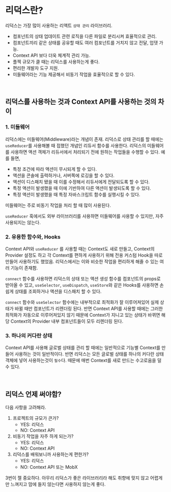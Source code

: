 # 리덕스란?

리덕스는 가장 많이 사용하는 리액트 `상태 관리` 라이브러리.

- 컴포넌트의 상태 업데이트 관련 로직을 다른 파일로 분리시켜 효율적으로 관리.
- 컴포넌트끼리 같은 상태를 공유할 때도 여러 컴포넌트를 거치지 않고 전달, 업뎃 가능.
- Context API 보다 더욱 체계적 관리 가능.
- 플젝 규모가 클 때는 리덕스를 사용하는게 좋다.
- 편리한 개발자 도구 지원.
- 미들웨어라는 기능 제공해서 비동기 작업을 효율적으로 할 수 있다.

<br/>

## 리덕스를 사용하는 것과 Context API를 사용하는 것의 차이

### 1. 미들웨어

리덕스에는 미들웨어(Middleware)라는 개념이 존재. 리덕스로 상태 관리를 할 때에는 `useReducer`를 사용해볼 때 접했던 개념인 리듀서 함수를 사용한다. 리덕스의 미들웨어를 사용하면 액션 객체가 리듀서에서 처리되기 전에 원하는 작업들을 수행할 수 있다. 예를 들면,

- 특정 조건에 따라 액션이 무시되게 할 수 있다.
- 액션을 콘솔에 출력하거나, 서버쪽에 로깅을 할 수 있다.
- 액션이 디스패치 됐을 때 이를 수정해서 리듀서에게 전달되도록 할 수 있다.
- 특정 액션이 발생했을 때 이에 기반하여 다른 액션이 발생되도록 할 수 있다.
- 특정 액션이 발생했을 때 특정 자바스크립트 함수를 실행시킬 수 있다.

미들웨어는 주로 비동기 작업을 처리 할 때 많이 사용된다.

`useReducer` 훅에서도 외부 라이브러리를 사용하면 미들웨어를 사용할 수 있지만, 자주 사용되지는 않는다.

### 2. 유용한 함수와, Hooks

Context API와 `useReducer` 를 사용할 때는 Context도 새로 만들고, Context의 Provider 설정도 하고 각 Context를 편하게 사용하기 위해 전용 커스텀 Hook을 따로 만들어 사용하기도 했었음. 리덕스에서는 이와 비슷한 작업을 편리하게 해줄 수 있는 여러 기능이 존재함.

`connect` 함수를 사용하면 리덕스의 상태 또는 액션 생성 함수를 컴포넌트의 props로 받아올 수 있고, `useSelector`, `useDispatch`, `useStore`와 같은 Hooks를 사용하면 손쉽게 상태를 조회하거나 액션을 디스패치 할 수 있다.

`connect` 함수와 `useSelector` 함수에는 내부적으로 최적화가 잘 이루어져있어 실제 상태가 바뀔 때만 컴포넌트가 리렌더링 된다. 반면 Context API를 사용할 때에는 그러한 최적화가 자동으로 이루어져있지 않기 때문에 Context가 지니고 있는 상태가 바뀌면 해당 Context의 Provider 내부 컴포넌트들이 모두 리렌더링 된다.

### 3. 하나의 커다란 상태

Context API를 사용해 글로벌 상태를 관리 할 때에는 일반적으로 기능별 Context를 만들어 사용하는 것이 일반적이다. 반면 리덕스는 모든 글로벌 상태를 하나의 커다란 상태 객체에 넣어 사용하는것이 `필수`다. 때문에 매번 Context를 새로 만드는 수고로움을 덜 수 있다.

<br/>

## 리덕스 언제 써야함?

다음 사항을 고려해라.

1. 프로젝트의 규모가 큰가?
   - YES: 리덕스
   - NO: Context API
2. 비동기 작업을 자주 하게 되는가?
   - YES: 리덕스
   - NO: Context API
3. 리덕스를 배워보니까 사용하는게 편한가?
   - YES: 리덕스
   - NO: Context API 또는 MobX

3번이 젤 중요하다. 아무리 리덕스가 좋은 라이브러리라 해도 취향에 맞지 않고 어렵게만 느껴지고 맘에 들지 않는다면 사용하지 않는게 좋다.
